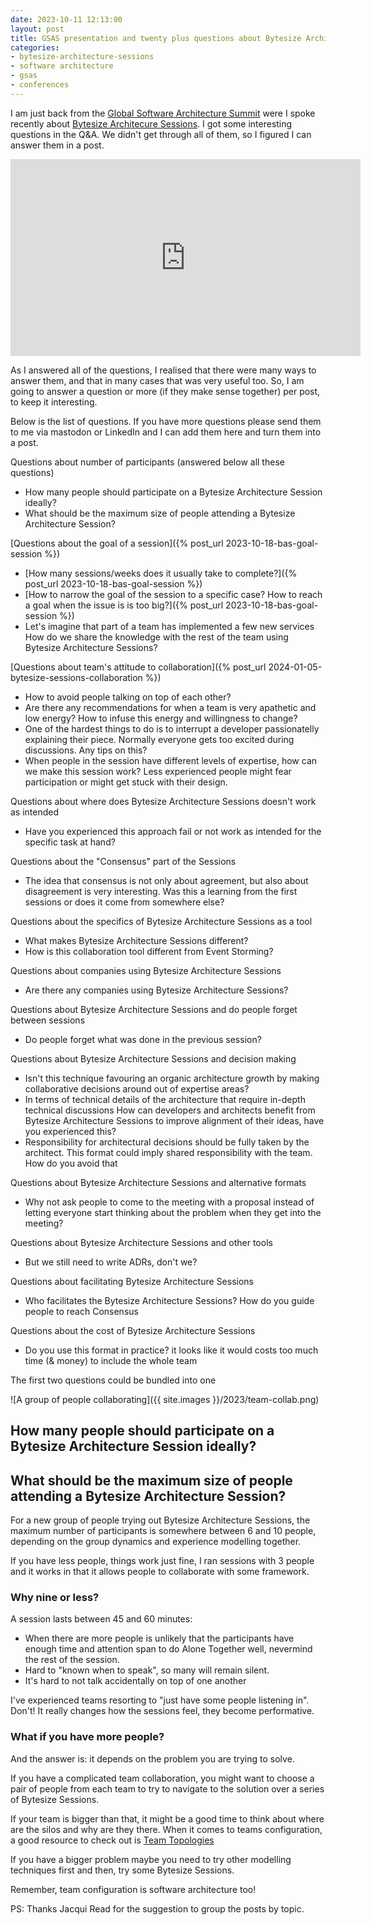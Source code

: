 ```yaml
---
date: 2023-10-11 12:13:00
layout: post
title: GSAS presentation and twenty plus questions about Bytesize Architecture sessions - The plan and part one
categories:
- bytesize-architecture-sessions
- software architecture
- gsas
- conferences
---
```


I am just back from the [Global Software Architecture Summit](https://gsas.io/#schedule) were I spoke recently about [Bytesize Architecure Sessions](https://bytesizearchitecturesessions.com/). I got some interesting questions in the Q&A. We didn't get through all of them, so I figured I can answer them in a post.

<iframe width="560" height="315" src="https://www.youtube.com/embed/rOv8rgVzFdE?si=dyk9kjSCx1VwEvUV" title="YouTube video player" frameborder="0" allow="accelerometer; autoplay; clipboard-write; encrypted-media; gyroscope; picture-in-picture; web-share" allowfullscreen></iframe>

As I answered all of the questions, I realised that there were many ways to answer them, and that in many cases that was very useful too. So, I am going to answer a question or more (if they make sense together) per post, to keep it interesting. 

Below is the list of questions. If you have more questions please send them to me via mastodon or LinkedIn and I can add them here and turn them into a post. 



Questions about number of participants (answered below all these questions) 

* How many people should participate on a Bytesize Architecture Session ideally?
* What should be the maximum size of people attending a Bytesize Architecture Session?

[Questions about the goal of a session]({% post_url 2023-10-18-bas-goal-session %})
* [How many sessions/weeks does it usually take to complete?]({% post_url 2023-10-18-bas-goal-session %}) 
* [How to narrow the goal of the session to a specific case? How to reach a goal when the issue is is too big?]({% post_url 2023-10-18-bas-goal-session %})
* Let's imagine that part of a team has implemented a few new services How do we share the knowledge with the rest of the team using Bytesize Architecture Sessions?

[Questions about team's attitude to collaboration]({% post_url 2024-01-05-bytesize-sessions-collaboration %})
* How to avoid people talking on top of each other?
* Are there any recommendations for when a team is very apathetic and low energy? How to infuse this energy and willingness to change?
* One of the hardest things to do is to interrupt a developer passionatelly explaining their piece. Normally everyone gets too excited during discussions. Any tips on this?
* When people in the session have different levels of expertise, how can we make this session work? Less experienced people might fear participation or might get stuck with their design.

Questions about where does Bytesize Architecture Sessions doesn't work as intended
* Have you experienced this approach fail or not work as intended for the specific task at hand?

Questions about the "Consensus" part of the Sessions
* The idea that consensus is not only about agreement, but also about disagreement is very interesting. Was this a learning from the first sessions or does it come from somewhere else?

Questions about the specifics of Bytesize Architecture Sessions as a tool
* What makes Bytesize Architecture Sessions different?
* How is this collaboration tool different from Event Storming?

Questions about companies using  Bytesize Architecture Sessions 
* Are there any companies using Bytesize Architecture Sessions?

Questions about Bytesize Architecture Sessions and do people forget between sessions
* Do people forget what was done in the previous session?

Questions about Bytesize Architecture Sessions and decision making
* Isn't this technique favouring an organic architecture growth by making collaborative decisions around out of expertise areas?
* In terms of technical details of the architecture that require in-depth technical discussions How can developers and architects benefit from Bytesize Architecture Sessions to improve alignment of their ideas, have you experienced this?
* Responsibility for architectural decisions should be fully taken by the architect. This format could imply shared responsibility with the team. How do you avoid that

Questions about Bytesize Architecture Sessions and alternative formats
* Why not ask people to come to the meeting with a proposal instead of letting everyone start thinking about the problem when they get into the meeting?

Questions about Bytesize Architecture Sessions and other tools
* But we still need to write ADRs, don't we?

Questions about facilitating Bytesize Architecture Sessions 
* Who facilitates the Bytesize Architecture Sessions? How do you guide people to reach Consensus

Questions about the cost of Bytesize Architecture Sessions 
* Do you use this format in practice? it looks like it would costs too much time (& money) to include the whole team


The first two questions could be bundled into one 

![A group of people collaborating]({{ site.images }}/2023/team-collab.png)

## How many people should participate on a Bytesize Architecture Session ideally?
## What should be the maximum size of people attending a Bytesize Architecture Session?

For a new group of people trying out Bytesize Architecture Sessions, the maximum number of participants is somewhere between 6 and 10 people, depending on the group dynamics and experience modelling together.

If you have less people, things work just fine, I ran sessions with 3 people and it works in that it allows people to collaborate with some framework.


### Why nine or less?

A session lasts between 45 and 60 minutes:

* When there are more people is unlikely that the participants have enough time and attention span to do Alone Together well, nevermind the rest of the session.
* Hard to "known when to speak", so many will remain silent.
* It's hard to not talk accidentally on top of one another 

I've experienced teams resorting to "just have some people listening in".  Don't! 
It really changes how the sessions feel, they become performative. 

### What if you have more people?

And the answer is: it depends on the problem you are trying to solve. 

If you have a complicated team collaboration, you might want to choose a pair of people from each team to try to navigate to the solution over a series of Bytesize Sessions. 

If your team is bigger than that, it might be a good time to think about where are the silos and why are they there. When it comes to teams configuration,  a good resource to check out is [Team Topologies](https://teamtopologies.com/book)

If you have a bigger problem maybe you need to try other modelling techniques first and then, try some Bytesize Sessions. 

Remember, team configuration is software architecture too!


PS: Thanks Jacqui Read for the suggestion to group the posts by topic.

